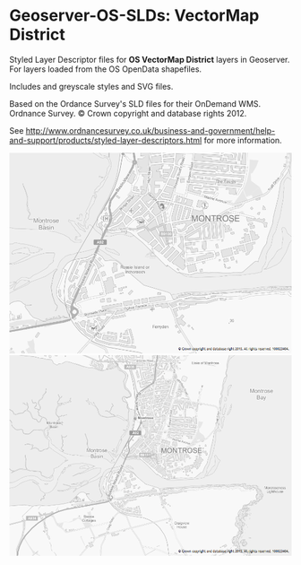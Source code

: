Geoserver-OS-SLDs: VectorMap District
=================

Styled Layer Descriptor files for **OS VectorMap District** layers in Geoserver.
For layers loaded from the OS OpenData shapefiles.

Includes and greyscale styles and SVG files.

Based on the Ordance Survey's SLD files for their OnDemand WMS.
Ordnance Survey. &#169; Crown copyright and database rights 2012.

See http://www.ordnancesurvey.co.uk/business-and-government/help-and-support/products/styled-layer-descriptors.html for more information.

![OS VectorMap District Greyscale 10k](../images/os_vmd_greyscale_10k.png)
![OS VectorMap District Greyscale 20k](../images/os_vmd_greyscale_20k.png)

